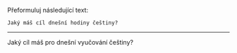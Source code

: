 Přeformuluj následující text:

```
Jaký máš cíl dnešní hodiny češtiny?
```

---

<!-- chatcmpl-749ahhwgxoQfFu295U1jHUG7n88JU -->

Jaký cíl máš pro dnešní vyučování češtiny?
